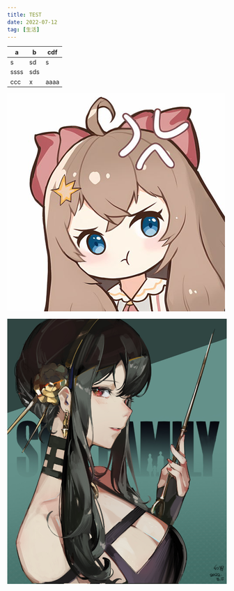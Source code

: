```yaml
---
title: TEST
date: 2022-07-12
tag: [生活]
---
```


|a  |b  |cdf  |
|---------|---------|---------|
|s     |  sd       |   s      |
|ssss     |  sds       |         |
|ccc     |     x    |      aaaa   |

![](https://github.com/chan1919/chan1919/blob/main/image/diana.jpg)

![](../img/98132606_p0_master1200.jpg)